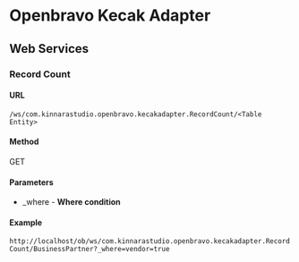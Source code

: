 # Openbravo Kecak Adapter

## Web Services

### Record Count

#### URL
`/ws/com.kinnarastudio.openbravo.kecakadapter.RecordCount/<Table Entity>`

#### Method
GET

#### Parameters
- _where - __Where condition__

#### Example
`http://localhost/ob/ws/com.kinnarastudio.openbravo.kecakadapter.RecordCount/BusinessPartner?_where=vendor=true`
